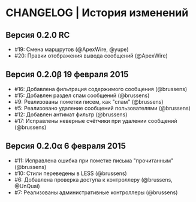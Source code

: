 CHANGELOG | История изменений
===================
Версия 0.2.0 RC
-------------------------------------
- #19: Смена маршрутов (@ApexWire, @yupe)
- #20: Правки отображения вывода сообщений (@ApexWire)

Версия 0.2.0β 19 февраля 2015
-------------------------------------
- #16: Добавлена фильтрация содержимого сообщения (@brussens)
- #15: Добавлен раздел спам сообщений (@brussens)
- #9: Реализованы пометки писем, как "спам" (@brussens)
- #5: Реализовано удаление сообщений пользователями (@brussens)
- #12: Добавлен антимат фильтр (@brussens)
- #17: Исправлены неверные счётчики при удалении сообщений (@brussens)

Версия 0.2.0α 6 февраля 2015
-------------------------------------
- #11: Исправлена ошибка при пометке письма "прочитанным" (@brussens)
- #10: Стили переведены в LESS (@brussens)
- #6: Добавлена проверка доступа к контроллеру (@brussens, @UnQuai)
- #7: Реализованы административные контроллеры (@brussens)